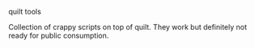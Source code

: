 quilt tools

Collection of crappy scripts on top of quilt. They work but definitely not
ready for public consumption.

